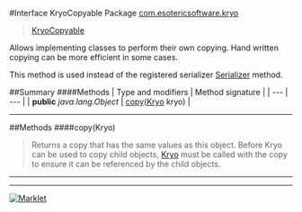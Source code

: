 #Interface KryoCopyable
Package [com.esotericsoftware.kryo](README.md)<br>

> [KryoCopyable](KryoCopyable.md)



Allows implementing classes to perform their own copying. Hand written copying can be more efficient in some cases.
 
 This method is used instead of the registered serializer [Serializer](Serializer.md) method.


##Summary
####Methods
| Type and modifiers | Method signature |
| --- | --- |
| **public** *java.lang.Object* | [copy](#copykryo)([Kryo](Kryo.md) kryo) |

---


##Methods
####copy(Kryo)
> Returns a copy that has the same values as this object. Before Kryo can be used to copy child objects,
 [Kryo](Kryo.md) must be called with the copy to ensure it can be referenced by the child objects.


---

---

[![Marklet](https://img.shields.io/badge/Generated%20by-Marklet-green.svg)](https://github.com/Faylixe/marklet)